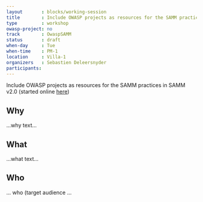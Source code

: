 ```yaml
---
layout       : blocks/working-session
title        : Include OWASP projects as resources for the SAMM practices
type         : workshop
owasp-project: no
track        : OwaspSAMM
status       : draft
when-day     : Tue
when-time    : PM-1
location     : Villa-1
organizers   : Sebastien Deleersnyder
participants:
---
```


Include OWASP projects as resources for the SAMM practices in SAMM v2.0 (started online [here](https://www.owasp.org/index.php/Category:SAMM-Resources))

## Why

...why text...

## What

...what text...

## Who

... who (target audience ...